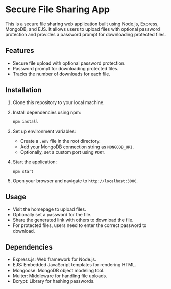 # Secure File Sharing App

This is a secure file sharing web application built using Node.js, Express, MongoDB, and EJS. It allows users to upload files with optional password protection and provides a password prompt for downloading protected files.

## Features

- Secure file upload with optional password protection.
- Password prompt for downloading protected files.
- Tracks the number of downloads for each file.

## Installation

1. Clone this repository to your local machine.
2. Install dependencies using npm:

    ```
    npm install
    ```

3. Set up environment variables:
   
   - Create a `.env` file in the root directory.
   - Add your MongoDB connection string as `MONGODB_URI`.
   - Optionally, set a custom port using `PORT`.

4. Start the application:

    ```
    npm start
    ```

5. Open your browser and navigate to `http://localhost:3000`.

## Usage

- Visit the homepage to upload files.
- Optionally set a password for the file.
- Share the generated link with others to download the file.
- For protected files, users need to enter the correct password to download.

## Dependencies

- Express.js: Web framework for Node.js.
- EJS: Embedded JavaScript templates for rendering HTML.
- Mongoose: MongoDB object modeling tool.
- Multer: Middleware for handling file uploads.
- Bcrypt: Library for hashing passwords.
